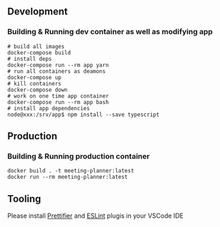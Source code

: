 ## Development

### Building & Running dev container as well as modifying app

```
# build all images
docker-compose build
# install deps
docker-compose run --rm app yarn
# run all containers as deamons
docker-compose up
# kill containers
docker-compose down
# work on one time app container
docker-compose run --rm app bash
# install app dependencies
node@xxx:/srv/app$ npm install --save typescript
```

## Production

### Building & Running production container

```
docker build . -t meeting-planner:latest
docker run --rm meeting-planner:latest
```

## Tooling

Please install [Prettifier](https://marketplace.visualstudio.com/items?itemName=esbenp.prettier-vscode) and [ESLint](https://marketplace.visualstudio.com/items?itemName=dbaeumer.vscode-eslint) plugis in your VSCode IDE
